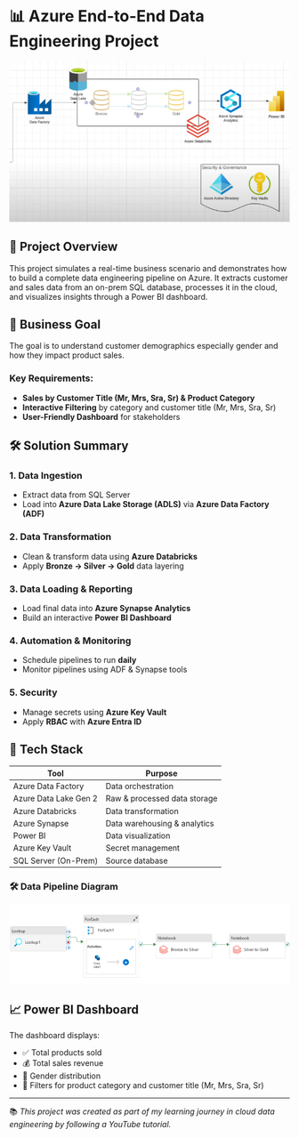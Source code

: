 # 📊 Azure End-to-End Data Engineering Project

<p align="center">
  <img src="img/1.png" alt="Azure Data Engineering Project Diagram" width="550"/>
</p>

## 🚀 Project Overview

This project simulates a real-time business scenario and demonstrates how to build a complete data engineering pipeline on Azure. It extracts customer and sales data from an on-prem SQL database, processes it in the cloud, and visualizes insights through a Power BI dashboard.

## 🎯 Business Goal

The goal is to understand customer demographics especially gender and how they impact product sales.

### Key Requirements:
- **Sales by Customer Title (Mr, Mrs, Sra, Sr) & Product Category**
- **Interactive Filtering** by category and customer title (Mr, Mrs, Sra, Sr)
- **User-Friendly Dashboard** for stakeholders

## 🛠️ Solution Summary

### 1. **Data Ingestion**
- Extract data from SQL Server
- Load into **Azure Data Lake Storage (ADLS)** via **Azure Data Factory (ADF)**

### 2. **Data Transformation**
- Clean & transform data using **Azure Databricks**
- Apply **Bronze → Silver → Gold** data layering

### 3. **Data Loading & Reporting**
- Load final data into **Azure Synapse Analytics**
- Build an interactive **Power BI Dashboard**

### 4. **Automation & Monitoring**
- Schedule pipelines to run **daily**
- Monitor pipelines using ADF & Synapse tools

### 5. **Security**
- Manage secrets using **Azure Key Vault**
- Apply **RBAC** with **Azure Entra ID**

## 🧰 Tech Stack

| Tool                  | Purpose                          |
|-----------------------|----------------------------------|
| Azure Data Factory    | Data orchestration               |
| Azure Data Lake Gen 2 | Raw & processed data storage     |
| Azure Databricks      | Data transformation              |
| Azure Synapse         | Data warehousing & analytics     |
| Power BI              | Data visualization               |
| Azure Key Vault       | Secret management                |
| SQL Server (On-Prem)  | Source database                  |

### 🛠️ Data Pipeline Diagram
<p align="center">
  <img src="img/pipeline-diagram.png" alt="Azure Data Engineering Pipeline" width="600"/>
</p>

## 📈 Power BI Dashboard

The dashboard displays:
- ✅ Total products sold  
- 💰 Total sales revenue  
- 👥 Gender distribution  
- 🎯 Filters for product category and customer title (Mr, Mrs, Sra, Sr)

---

📚 *This project was created as part of my learning journey in cloud data engineering by following a YouTube tutorial.*
